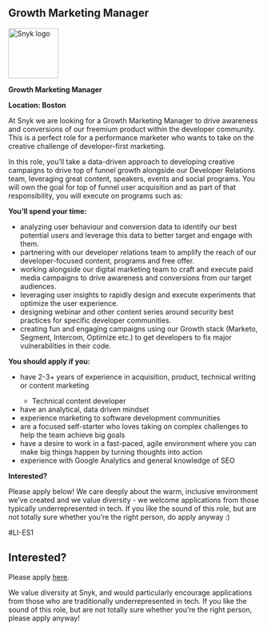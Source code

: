Growth Marketing Manager
---

<img src="https://res.cloudinary.com/snyk/image/upload/v1537345894/press-kit/brand/logo-black.png" width="100" alt="Snyk logo" />

<p><strong>Growth Marketing Manager</strong></p>
<p><strong>Location: Boston</strong></p>
<p><span style="font-weight: 400;">At Snyk we are looking for a Growth Marketing Manager to drive awareness and conversions of our freemium product within the developer community. This is a perfect role for a performance marketer who wants to take on the creative challenge of developer-first marketing.&nbsp;</span></p>
<p><span style="font-weight: 400;">In this role, you’ll take a data-driven approach to developing creative campaigns to drive top of funnel growth alongside our Developer Relations team, leveraging great content, speakers, events and social programs. You will own the goal for top of funnel user acquisition and as part of that responsibility, you will execute on programs such as:&nbsp;&nbsp;</span></p>
<p><strong>You’ll spend your time:</strong></p>
<ul>
<li style="font-weight: 400;"><span style="font-weight: 400;">analyzing user behaviour and conversion data to identify our best potential users and leverage this data to better target and engage with them.</span></li>
<li style="font-weight: 400;"><span style="font-weight: 400;">partnering with our developer relations team to amplify the reach of our developer-focused content, programs and free offer.&nbsp;&nbsp;</span></li>
<li style="font-weight: 400;"><span style="font-weight: 400;">working alongside our digital marketing team to craft and execute paid media campaigns to drive awareness and conversions from our target audiences.&nbsp;</span></li>
<li style="font-weight: 400;"><span style="font-weight: 400;">leveraging user insights to rapidly design and execute experiments that optimize the user experience.</span></li>
<li style="font-weight: 400;"><span style="font-weight: 400;">designing webinar and other content series around security best practices for specific developer communities.</span></li>
<li style="font-weight: 400;"><span style="font-weight: 400;">creating fun and engaging campaigns using our Growth stack (Marketo, Segment, Intercom, Optimize etc.) to get developers to fix major vulnerabilities in their code.&nbsp;</span></li>
</ul>
<p><strong>You should apply if you:</strong></p>
<ul>
<li style="font-weight: 400;"><span style="font-weight: 400;">have 2-3+ years of experience in acquisition, product, technical writing or content marketing</span></li>
<ul>
<li style="font-weight: 400;"><span style="font-weight: 400;">Technical content developer&nbsp;</span></li>
</ul>
<li style="font-weight: 400;"><span style="font-weight: 400;">have an analytical, data driven mindset</span></li>
<li style="font-weight: 400;"><span style="font-weight: 400;">experience marketing to software development communities</span></li>
<li style="font-weight: 400;"><span style="font-weight: 400;">are a focused self-starter who loves taking on complex challenges to help the team achieve big goals&nbsp;</span></li>
<li style="font-weight: 400;"><span style="font-weight: 400;">have a desire to work in a fast-paced, agile environment where you can make big things happen by turning thoughts into action&nbsp;</span></li>
<li style="font-weight: 400;"><span style="font-weight: 400;">experience with Google Analytics and general knowledge of SEO</span></li>
</ul>
<p><strong>Interested?</strong></p>
<p><span style="font-weight: 400;">Please apply below! We care deeply about the warm, inclusive environment we’ve created and we value diversity - we welcome applications from those typically underrepresented in tech. If you like the sound of this role, but are not totally sure whether you’re the right person, do apply anyway :)</span></p>
<p><span style="font-weight: 400;">#LI-ES1</span></p>

Interested?
---

Please apply [here](https://boards.greenhouse.io/snyk/jobs/4858973002#app).

We value diversity at Snyk, and would particularly encourage applications from those who are traditionally underrepresented in tech.
If you like the sound of this role, but are not totally sure whether you’re the right person, please apply anyway!
